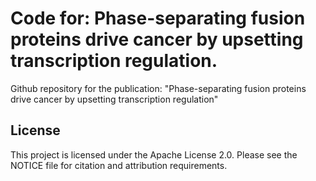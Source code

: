 # Code for: Phase-separating fusion proteins drive cancer by upsetting transcription regulation.
Github repository for the publication: "Phase-separating fusion proteins drive cancer by upsetting transcription regulation"
## License

This project is licensed under the Apache License 2.0. 
Please see the NOTICE file for citation and attribution requirements.
